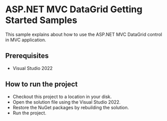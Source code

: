 # ASP.NET MVC DataGrid Getting Started Samples

This sample explains about how to use the ASP.NET MVC DataGrid control in MVC application.

## Prerequisites

* Visual Studio 2022

## How to run the project

* Checkout this project to a location in your disk.
* Open the solution file using the Visual Studio 2022.
* Restore the NuGet packages by rebuilding the solution.
* Run the project.